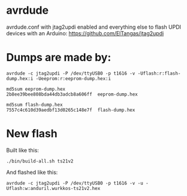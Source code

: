 # avrdude

avrdude.conf with jtag2updi enabled and everything else to flash UPDI devices with an Arduino:
https://github.com/ElTangas/jtag2updi

# Dumps are made by:

	avrdude -c jtag2updi -P /dev/ttyUSB0 -p t1616 -v -Uflash:r:flash-dump.hex:i -Ueeprom:r:eeprom-dump.hex:i

	md5sum eeprom-dump.hex 
	2b8ee39bee808bda44db3adcb8a606ff  eeprom-dump.hex

	md5sum flash-dump.hex 
	7557c4c610d39aedbf13d0265c148e7f  flash-dump.hex

# New flash
Built like this:

	./bin/build-all.sh ts21v2

And flashed like this:

	avrdude -c jtag2updi -P /dev/ttyUSB0 -p t1616 -v -u -Uflash:w:anduril.wurkkos-ts21v2.hex
